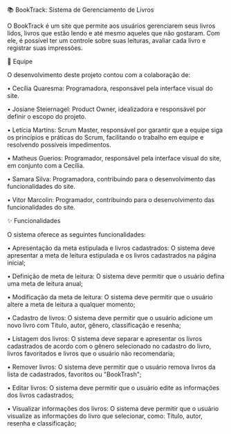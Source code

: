 📚 BookTrack: Sistema de Gerenciamento de Livros

O BookTrack é um site que permite aos usuários gerenciarem seus livros lidos, livros que estão lendo e até mesmo aqueles que não gostaram. Com ele, é possível ter um controle sobre suas leituras, avaliar cada livro e registrar suas impressões.

👥 Equipe

O desenvolvimento deste projeto contou com a colaboração de:

• Cecília Quaresma: Programadora, responsável pela interface visual do site.

• Josiane Steiernagel: Product Owner, idealizadora e responsável por definir o escopo do projeto.

• Letícia Martins: Scrum Master, responsável por garantir que a equipe siga os princípios e práticas do Scrum, facilitando o trabalho em equipe e resolvendo possíveis impedimentos.

• Matheus Guerios: Programador, responsável pela interface visual do site, em conjunto com a Cecília.

• Samara Silva: Programadora, contribuindo para o desenvolvimento das funcionalidades do site.

• Vitor Marcolin: Programador, contribuindo para o desenvolvimento das funcionalidades do site.

✨ Funcionalidades

O sistema oferece as seguintes funcionalidades:

• Apresentação da meta estipulada e livros cadastrados: O sistema deve apresentar a meta de leitura estipulada e os livros cadastrados na página inicial;

• Definição de meta de leitura: O sistema deve permitir que o usuário defina uma meta de leitura anual;

• Modificação da meta de leitura: O sistema deve permitir que o usuário altere a meta de leitura a qualquer momento;

• Cadastro de livros: O sistema deve permitir que o usuário adicione um novo livro com Título, autor, gênero, classificação e resenha;

• Listagem dos livros: O sistema deve separar e apresentar os livros cadastrados de acordo com o gênero selecionado no cadastro do livro, livros favoritados e livros que o usuário não recomendaria;

• Remover livros: O sistema deve permitir que o usuário remova livros da lista de cadastrados, favoritos ou "BookTrash";

• Editar livros: O sistema deve permitir que o usuário edite as informações dos livros cadastrados;

• Visualizar informações dos livros: O sistema deve permitir que o usuário visualize as informações do livro que selecionar, como: Título, autor, resenha e classificação;
